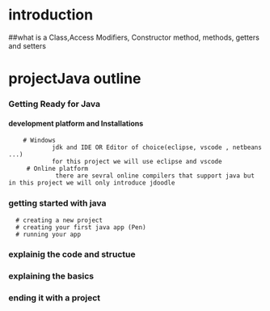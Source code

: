 # introduction 
   ##what is a Class,Access Modifiers, Constructor method, methods, getters and setters
        


# projectJava outline
### Getting Ready for Java
   #### development platform and Installations
        # Windows 
                jdk and IDE OR Editor of choice(eclipse, vscode , netbeans ...)
                for this project we will use eclipse and vscode
         # Online platform 
                 there are sevral online compilers that support java but in this project we will only introduce jdoodle
                    
              
### getting started with java
      # creating a new project
      # creating your first java app (Pen)
      # running your app
### explainig the code and structue 
### explaining the basics 
### ending it with a project 
